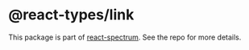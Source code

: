 # @react-types/link

This package is part of [react-spectrum](https://github.com/watheia/spectrum). See the repo for more details.
